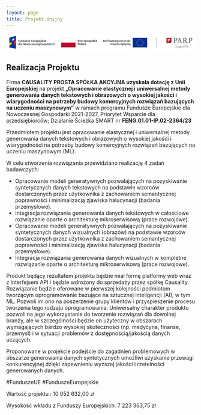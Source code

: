 ```yaml
---
layout: page
title: Projekt Unijny
---
```

<img class="img-fluid d-block mx-auto" src="assets/img/eu-project/logotypy.jpg" alt="Logotypy projektu PARP">
<div class="col-lg-12 text-center">
	<h2 class="section-heading text-uppercase">Realizacja Projektu</h2>
</div>
Firma <strong>CAUSALITY PROSTA SPÓŁKA AKCYJNA uzyskała dotację z Unii Europejskiej</strong> na projekt
<strong>„Opracowanie elastycznej i uniwersalnej metody generowania danych tekstowych i obrazowych o
wysokiej jakości i wiarygodności na potrzeby budowy komercyjnych rozwiązań bazujących na uczeniu
maszynowym”</strong> w ramach programu Fundusze Europejskie dla Nowoczesnej Gospodarki 2021-2027, Priorytet
Wsparcie dla przedsiębiorców; Działanie Ścieżka SMART nr <strong>FENG.01.01-IP.02-2364/23</strong>

Przedmiotem projektu jest opracowanie elastycznej i uniwersalnej metody generowania danych tekstowych i
obrazowych o wysokiej jakości i wiarygodności na potrzeby budowy komercyjnych rozwiązań bazujących na
uczeniu maszynowym (ML).


W celu stworzenia rozwiązania przewidziano realizację 4 zadań badawczych:

- Opracowanie modeli generatywnych pozwalających na pozyskiwanie syntetycznych danych tekstowych na
podstawie wzorców dostarczonych przez użytkownika z zachowaniem semantycznej poprawności i
minimalizacją zjawiska halucynacji (badania przemysłowe).
- Integracja rozwiązania generowania danych tekstowych w całościowe rozwiązanie oparte o architekturę
mikroserwisową (prace rozwojowe).
- Opracowanie modeli generatywnych pozwalających na pozyskiwanie syntetycznych danych wizualnych
(obrazów) na podstawie wzorców dostarczonych przez użytkownika z zachowaniem semantycznej poprawności
i minimalizacją zjawiska halucynacji (badania przemysłowe).
- Integracja rozwiązania generowania danych wizualnych w kompletne rozwiązanie oparte o architekturę
mikroserwisową (prace rozwojowe).

Produkt będący rezultatem projektu będzie miał formę platformy web wraz z interfejsem API i będzie wdrożony
do sprzedaży przez spółkę Causality. Rozwiązanie będzie oferowane w pierwszej kolejności podmiotom
tworzącym oprogramowanie bazujące na sztucznej inteligencji (AI), w tym ML. Pozwoli im ono na poszerzenie
grupy klientów i przyspieszenie procesu tworzenia tego rodzaju oprogramowania. Uniwersalny charakter
produktu pozwoli na jego wykorzystanie do tworzenie rozwiązań dla dowolnej branży, ale w szczególności
będzie on użyteczny w obszarach wymagających bardzo wysokiej skuteczności (np. medycyna, finanse,
przemysł) i w sytuacji problemów z dostępnością/jakością danych uczących.

Proponowane w projekcie podejście do zagadnień problemowych w obszarze generowania danych
syntetycznych umożliwi uzyskanie przewagi konkurencyjnej dzięki zapewnieniu wyższej jakości i rzetelności
generowanych danych.


#FunduszeUE #FunduszeEuropejskie

Wartość projektu : 10 052 632,00 zł

Wysokość wkładu z Funduszy Europejskich: 7 223 363,75 zł
